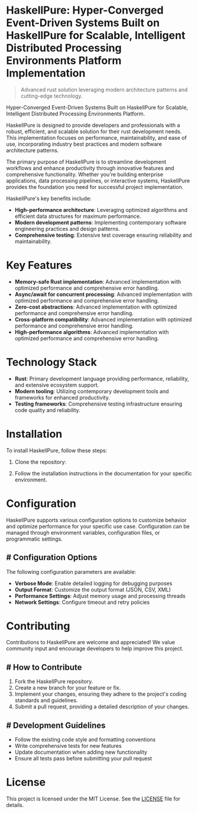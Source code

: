 <!-- fallback_HaskellPure_20251015190115_41503 -->

# HaskellPure: Hyper-Converged Event-Driven Systems Built on HaskellPure for Scalable, Intelligent Distributed Processing Environments Platform Implementation
> Advanced rust solution leveraging modern architecture patterns and cutting-edge technology.

Hyper-Converged Event-Driven Systems Built on HaskellPure for Scalable, Intelligent Distributed Processing Environments Platform.

HaskellPure is designed to provide developers and professionals with a robust, efficient, and scalable solution for their rust development needs. This implementation focuses on performance, maintainability, and ease of use, incorporating industry best practices and modern software architecture patterns.

The primary purpose of HaskellPure is to streamline development workflows and enhance productivity through innovative features and comprehensive functionality. Whether you're building enterprise applications, data processing pipelines, or interactive systems, HaskellPure provides the foundation you need for successful project implementation.

HaskellPure's key benefits include:

* **High-performance architecture**: Leveraging optimized algorithms and efficient data structures for maximum performance.
* **Modern development patterns**: Implementing contemporary software engineering practices and design patterns.
* **Comprehensive testing**: Extensive test coverage ensuring reliability and maintainability.

# Key Features

* **Memory-safe Rust implementation**: Advanced implementation with optimized performance and comprehensive error handling.
* **Async/await for concurrent processing**: Advanced implementation with optimized performance and comprehensive error handling.
* **Zero-cost abstractions**: Advanced implementation with optimized performance and comprehensive error handling.
* **Cross-platform compatibility**: Advanced implementation with optimized performance and comprehensive error handling.
* **High-performance algorithms**: Advanced implementation with optimized performance and comprehensive error handling.

# Technology Stack

* **Rust**: Primary development language providing performance, reliability, and extensive ecosystem support.
* **Modern tooling**: Utilizing contemporary development tools and frameworks for enhanced productivity.
* **Testing frameworks**: Comprehensive testing infrastructure ensuring code quality and reliability.

# Installation

To install HaskellPure, follow these steps:

1. Clone the repository:


2. Follow the installation instructions in the documentation for your specific environment.

# Configuration

HaskellPure supports various configuration options to customize behavior and optimize performance for your specific use case. Configuration can be managed through environment variables, configuration files, or programmatic settings.

## # Configuration Options

The following configuration parameters are available:

* **Verbose Mode**: Enable detailed logging for debugging purposes
* **Output Format**: Customize the output format (JSON, CSV, XML)
* **Performance Settings**: Adjust memory usage and processing threads
* **Network Settings**: Configure timeout and retry policies

# Contributing

Contributions to HaskellPure are welcome and appreciated! We value community input and encourage developers to help improve this project.

## # How to Contribute

1. Fork the HaskellPure repository.
2. Create a new branch for your feature or fix.
3. Implement your changes, ensuring they adhere to the project's coding standards and guidelines.
4. Submit a pull request, providing a detailed description of your changes.

## # Development Guidelines

* Follow the existing code style and formatting conventions
* Write comprehensive tests for new features
* Update documentation when adding new functionality
* Ensure all tests pass before submitting your pull request

# License

This project is licensed under the MIT License. See the [LICENSE](https://github.com/lisaantal/HaskellPure/blob/main/LICENSE) file for details.
